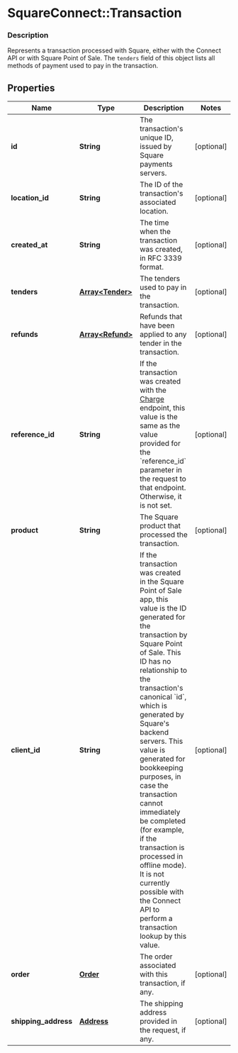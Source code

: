 # SquareConnect::Transaction

### Description

Represents a transaction processed with Square, either with the Connect API or with Square Point of Sale.  The `tenders` field of this object lists all methods of payment used to pay in the transaction.

## Properties
Name | Type | Description | Notes
------------ | ------------- | ------------- | -------------
**id** | **String** | The transaction&#39;s unique ID, issued by Square payments servers. | [optional] 
**location_id** | **String** | The ID of the transaction&#39;s associated location. | [optional] 
**created_at** | **String** | The time when the transaction was created, in RFC 3339 format. | [optional] 
**tenders** | [**Array&lt;Tender&gt;**](Tender.md) | The tenders used to pay in the transaction. | [optional] 
**refunds** | [**Array&lt;Refund&gt;**](Refund.md) | Refunds that have been applied to any tender in the transaction. | [optional] 
**reference_id** | **String** | If the transaction was created with the [Charge](#endpoint-charge) endpoint, this value is the same as the value provided for the &#x60;reference_id&#x60; parameter in the request to that endpoint. Otherwise, it is not set. | [optional] 
**product** | **String** | The Square product that processed the transaction. | [optional] 
**client_id** | **String** | If the transaction was created in the Square Point of Sale app, this value is the ID generated for the transaction by Square Point of Sale.  This ID has no relationship to the transaction&#39;s canonical &#x60;id&#x60;, which is generated by Square&#39;s backend servers. This value is generated for bookkeeping purposes, in case the transaction cannot immediately be completed (for example, if the transaction is processed in offline mode).  It is not currently possible with the Connect API to perform a transaction lookup by this value. | [optional] 
**order** | [**Order**](Order.md) | The order associated with this transaction, if any. | [optional] 
**shipping_address** | [**Address**](Address.md) | The shipping address provided in the request, if any. | [optional] 


